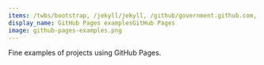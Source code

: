 ```yaml
---
items: /twbs/bootstrap, /jekyll/jekyll, /github/government.github.com, /electron/electronjs.org, /square/square.github.io, /IBM/ibm.github.io, /twitter/twitter.github.com, /Microsoft/microsoft.github.io, /Yelp/yelp.github.io, /facebook/react, /artsy/artsy.github.io
display_name: GitHub Pages examplesGitHub Pages
image: github-pages-examples.png
---
```

Fine examples of projects using GitHub Pages.
